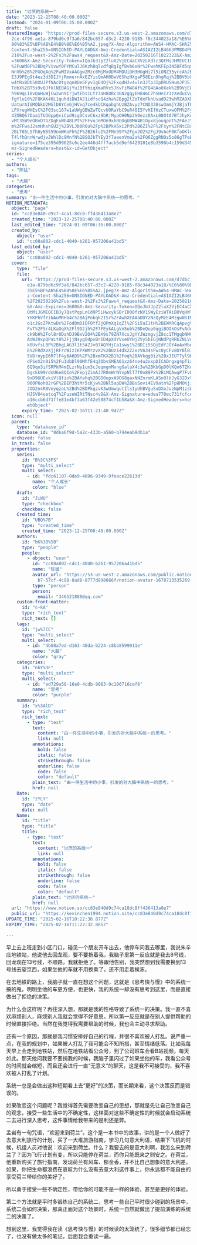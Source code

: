 ```yaml
---
title: "讨厌的系统一"
date: "2023-12-25T08:40:00.000Z"
lastmod: "2024-01-09T06:35:00.000Z"
draft: false
featuredImage: "https://prod-files-secure.s3.us-west-2.amazonaws.com/d7dbc101-8\
  2ce-4f96-ae1a-879bd6c9f3a6/842bc657-d3c2-4220-9185-f8c344023a18/%E6%80%9D%E8%\
  80%83%E5%BF%AB%E4%B8%8E%E6%85%A2.jpeg?X-Amz-Algorithm=AWS4-HMAC-SHA256&X-Amz-\
  Content-Sha256=UNSIGNED-PAYLOAD&X-Amz-Credential=ASIAZI2LB4663PMBD4PF%2F20250\
  216%2Fus-west-2%2Fs3%2Faws4_request&X-Amz-Date=20250216T102232Z&X-Amz-Expires\
  =3600&X-Amz-Security-Token=IQoJb3JpZ2luX2VjEC4aCXVzLXdlc3QtMiJHMEUCIQCyy2MsRf\
  %2FuWd0F%2BDqPVivwY0PYMCulJ6KzhBqlvdfqBgIgfBvb6xNr%2FwahKFEp3N5DFd5qmXYoWLy2I\
  NnVb%2B%2FGOqAq%2FwMIVxAAGgw2Mzc0MjMxODM4MDUiDH3HGgHi7l5iONZ35yrcA%2BJMj3c2kD\
  E3J9PEg9t4ez3d3DIJfjRmmernAxEZYicQmAH0DwV6ShzHXgaP58Ein9hgRqj%2BBV6bUG%2B%2BG\
  w4tRxBDb50XUJPfNAcDtgzqn8Ue5FyvIgEdOj%2FxqdHJv4vln3JTp3IpDRUSHumJPJE1i14Dwhh7\
  TdbX%2BT5s9vQJfklNEDAGjYuJBfYhiqXmaRVx5JKvFiM48Af%2FQ48Ao0Xek%2B9VjE8HBTkSheY\
  h969qLI8vQuHuWjCw2wn9IrjwtEbsILtr3aH8OBc3GN2gqyEH846C7hSHeIr3zXeduIVgyAX9EwyW\
  fgYlu10%2F8KAK46L1quhdiDWIAJ1idfscQ4zha%2Bpg2lZoTdxFkhUsadD23whMZA9XDFTNuIeJp\
  UaturAIGMQbkU2MGlD8YCeGjHVxq7ce4kUCKqabghUzBZAvyz7CND338sw3mmjYJBjaTFAuxGoAVF\
  LPXregWHEsC%2F03sc167w1aUWgQBWZwTQcvUORaYbC9uR40I5YvHIfHzCTuxwOFM%2FySVS0WXP5\
  4ZOBQ67Daa1TU3GppQviCpd9igOCsvC6xz9bRjMypOH0Np2S0ezz0AxL08OtA7BTJhyKqgbGqaUFM\
  vMt35W9eOBvDTGZDqExWb48LPt%2FFvoJeMOn9xb0GOqUBMW4B1Oyx8jouqpnT%2FAeJYH4fgs9UN\
  m%2FFwaJ2smHhshGU2j%2BVLJb0R0u%2Fp%2BPkH5xi2Pd%2B6ZI%2F%2Fsyn%2FNtCBsbTCm1Jq%\
  2BLT65LS7h0yN5S59nmWKoFh%2F%2B26lsI%2FMn99Y%2Fgx2O2%2FgJ9vAeF0KfoOKle1Mesdvi6\
  T4lfhQnnWrwdjvJWhlDc9MnfN%2BSOJbTYEy3f7aeenVma2a%2FQ6ZggRNOz5o86gTPeE&X-Amz-S\
  ignature=175ce395d99625c6c2ee446d4ff7acb5d9ef6429101e8b3596b4c159d3452603&X-A\
  mz-SignedHeaders=host&x-id=GetObject"
series:
  - "个人成长"
authors:
  - "陈猛"
tags:
  - "大脑"
categories:
  - "思考"
summary: "由一件生活中的小事，引发的对大脑中系统一的思考。"
NOTION_METADATA:
  object: "page"
  id: "cc83e840-d9c7-4ca1-8dc8-ff436413a8e7"
  created_time: "2023-12-25T08:40:00.000Z"
  last_edited_time: "2024-01-09T06:35:00.000Z"
  created_by:
    object: "user"
    id: "cc08a802-cdc1-4040-b261-957206a41bd5"
  last_edited_by:
    object: "user"
    id: "cc08a802-cdc1-4040-b261-957206a41bd5"
  cover:
    type: "file"
    file:
      url: "https://prod-files-secure.s3.us-west-2.amazonaws.com/d7dbc101-82ce-4f96-a\
        e1a-879bd6c9f3a6/842bc657-d3c2-4220-9185-f8c344023a18/%E6%80%9D%E8%80%8\
        3%E5%BF%AB%E4%B8%8E%E6%85%A2.jpeg?X-Amz-Algorithm=AWS4-HMAC-SHA256&X-Am\
        z-Content-Sha256=UNSIGNED-PAYLOAD&X-Amz-Credential=ASIAZI2LB4663VZ465JU\
        %2F20250216%2Fus-west-2%2Fs3%2Faws4_request&X-Amz-Date=20250216T102141Z\
        &X-Amz-Expires=3600&X-Amz-Security-Token=IQoJb3JpZ2luX2VjEC4aCXVzLXdlc3\
        QtMiJGMEQCIBJy7QstPqpLnCd9P5LHwxykSBrIDO0fzNV1SWyEziWTAiB8VqHWltTQ5ELqI\
        YHKPhVfYiNAuMRHb4c%2BAjPobqk2ISr%2FAwhXEAAaDDYzNzQyMzE4MzgwNSIMPgvbTO5P\
        o1cJGcZPKtwDc%2Fod0mDiOFOYf2jQPmXq1qZl%2FSi5aI1tH%2BEWXRCqApvg%2BahUPyO\
        FvT%2FSr4LKaOqX%2Fl9D2jh%2F7FEykALgVn5ub%2BDeQup0qgiBOIkOsFvAde8Z7c1oKT\
        ck9bH%2Fol8r0DahDJ9BxV2O4%2BX9s79ZN7XcsJgYYJWzmgvjZ8cc1TMgqbNMCYaxnrq9e\
        AoWJUxpQPaLt8%2FjjNsygOdpvBrID4pXdYVxeUYHjZVy5bIGjNNdPgRRbZNLVoV8OXr63U\
        k8UvfsLBP%2BhgLAG3l1t5AZJv07AQYHjCa1swy1%2BDIi55QjEdYJOY4oAxMbeokx74vjt\
        E%2FRdXVXjjRFrcWizIKPXWMrzvX2%2BUz14dk2Z2xzVA34sFwc0yCFv8OYBlBIV6IGef43\
        5VDrnypI6R7lF4y6A6D9%2F%2BxmTKX2B1%2Foq%2BAVkqg0iz%2BxJEUTTyl96KCkCrnDf\
        dFSeX2n9i5%2Fu1UbDl90MhfE4q3DbvSMEA01xz64ne4u2xxpDICADrgxg4pTirnt0P4Arj\
        6Q9qo3ifSRPkM4mILzrNy1cm3cJeqmgnMvngGaluX4c3w%2BKbGpD0lKQn6TZKurfwdSTzX\
        Dgckk99rdnU6e8QIo%2FepjZimAJ7R0mWrNYvpNlT7f0o89Px%2BiMQAwgP7FvQY6pgEEgq\
        9xD9GUEvkiVlQfio%2BAYahq%2BGD0opxA9OG8gaxNNZnrmKLA5nOlHJyG32Dx%2BZOEj1a\
        960P6oh02rGF%2BEP3htMr5cKjw%2BNl5apDW%2BBsSovi4EV9atn%2Fp8MOKjiMs3%2FtO\
        JOD2n4R8VoyqzoL%2Bd%2BDPkqzvK3wUmwqutIlsIyUhBVguSuDXoJuzNpM1zsWGmT%2Bqn\
        HJSVO4oetcqT%2FuzeWIRtTNsc4vD&X-Amz-Signature=edea770ec731fcfce094fd8f4\
        a16ccb6d71ffe81e4bf3a63f42e58874cf1b58a&X-Amz-SignedHeaders=host&x-id=G\
        etObject"
      expiry_time: "2025-02-16T11:21:40.947Z"
  icon: null
  parent:
    type: "database_id"
    database_id: "8d6a6f9d-5a2c-433b-a560-b744eab9db1a"
  archived: false
  in_trash: false
  properties:
    series:
      id: "B%3C%3FS"
      type: "multi_select"
      multi_select:
        - id: "fdc61107-0de9-4896-9349-9feace22613d"
          name: "个人成长"
          color: "blue"
    draft:
      id: "JiWU"
      type: "checkbox"
      checkbox: false
    Created time:
      id: "UBQ%7B"
      type: "created_time"
      created_time: "2023-12-25T08:40:00.000Z"
    authors:
      id: "bK%3B%5B"
      type: "people"
      people:
        - object: "user"
          id: "cc08a802-cdc1-4040-b261-957206a41bd5"
          name: "陈猛"
          avatar_url: "https://s3-us-west-2.amazonaws.com/public.notion-static.com/775523\
            b7-57cf-4c98-8ad8-8777d898666f/notion-avatar-1678713535269.png"
          type: "person"
          person:
            email: "346521888@qq.com"
    custom-front-matter:
      id: "c~kA"
      type: "rich_text"
      rich_text: []
    tags:
      id: "jw%7CC"
      type: "multi_select"
      multi_select:
        - id: "4b08a7ed-d163-40da-b224-c8bb8599911e"
          name: "大脑"
          color: "gray"
    categories:
      id: "nbY%3F"
      type: "multi_select"
      multi_select:
        - id: "ed729a50-16e0-4cdb-9083-9c106716cef6"
          name: "思考"
          color: "purple"
    summary:
      id: "x%3AlD"
      type: "rich_text"
      rich_text:
        - type: "text"
          text:
            content: "由一件生活中的小事，引发的对大脑中系统一的思考。"
            link: null
          annotations:
            bold: false
            italic: false
            strikethrough: false
            underline: false
            code: false
            color: "default"
          plain_text: "由一件生活中的小事，引发的对大脑中系统一的思考。"
          href: null
    Date:
      id: "zYLY"
      type: "date"
      date: null
    Name:
      id: "title"
      type: "title"
      title:
        - type: "text"
          text:
            content: "讨厌的系统一"
            link: null
          annotations:
            bold: false
            italic: false
            strikethrough: false
            underline: false
            code: false
            color: "default"
          plain_text: "讨厌的系统一"
          href: null
  url: "https://www.notion.so/cc83e840d9c74ca18dc8ff436413a8e7"
  public_url: "https://kevinchen1994.notion.site/cc83e840d9c74ca18dc8ff436413a8e7"
UPDATE_TIME: "2025-02-16T10:22:38.877Z"
EXPIRY_TIME: "2025-02-16T11:22:32.885Z"

---
```

<link rel="stylesheet" href="https://cdn.jsdelivr.net/npm/katex@0.16.2/dist/katex.min.css" integrity="sha384-bYdxxUwYipFNohQlHt0bjN/LCpueqWz13HufFEV1SUatKs1cm4L6fFgCi1jT643X" crossorigin="anonymous">


早上去上班走到小区门口，碰见一个朋友开车出去，他停车问我去哪里，我说朱辛庄地铁站，他说他去回龙观，要不要捎着我，我脑子里第一反应就是我去8号线，回龙观在13号线，不顺路，我就拒绝了。等跟他告别，我突然想到我需要换到13号线去望京西，如果坐他的车就不用换乘了，还不用走着挨冻。


在去地铁的路上，我脑子就一直在想这个问题，这就是《思考快与慢》中的系统一搞的鬼，明明坐他的车更方便，也更快，我的系统一却没有思考到这里，而是直接做出了拒绝的决策。


为什么会这样呢？再往深入想，那就是我的性格导致了系统一的决策。我一直不喜欢麻烦别人，麻烦别人我就会觉得不好意思，所以第一反应就是在别人提供帮助的时候直接拒绝。当然在我觉得我需要帮助的时候，我也会主动寻求帮助。


还有一个原因，那就是我习惯安排好自己的行程，并很不喜欢被人打乱。说严重一点，在我的规划中，如果被人打乱了我可能会不知所措，甚至情绪低落。比如我每天早上会走到地铁站，然后在地铁站看公众号，到了公司班车会看B站视频，每天如此。那天他问我要不要捎我的时候，我脑子里闪过了如果坐他的车，我看公众号的时间就会缩短，而且还会进行一直“无意义”的聊天，这是我不可接受的，我不喜欢被人打乱了计划。


系统一总是会做出这种短期看上去“更好”的决策，而长期来看，这个决策反而是错误的。


如果改变这个问题呢？我觉得首先需要改变自己的思想，那就是先让自己改变自己的观念，接受一些生活中的不确定性，这样面对这些不确定性的时候就会启动系统二去进行深入思考，这件事情给我带来的是利还是弊。


孟岩有一句咒语，“欢迎来到荷兰”。这个是一本书中的故事，讲的是一个人做好了去意大利旅行的计划，买了一大堆旅游指南，学习几句意大利语，结果下飞机的时候，机组人员对他说：欢迎来到荷兰。什么？我要去的是意大利啊，我怎么来到荷兰了？因为飞行计划有变，所以只能停在荷兰，而你只能既来之则安之。在荷兰，他重新购买了旅行指南，发现荷兰有风车、郁金香，并不比自己想象的意大利差。如果，你把生命都浪费在哀叹为什么没有去意大利这件事上，你永远都不能自由的享受荷兰带给你的美好了。


所以勇于接受一些不确定性，带给你的可能不是一样的体验，甚至是更好的体验。


第二个方法就是平时多锻炼自己的系统二，思考一些自己平时很少碰到的场景中，系统二会如何决策，那真正面对这个场景时，系统一自然就做出了提前演练的系统二的决策了。


想到这里，我觉得我在读《思考快与慢》的时候读的太笼统了，很多细节都已经忘了，也没有做太多的笔记，后面我会重读一遍。

